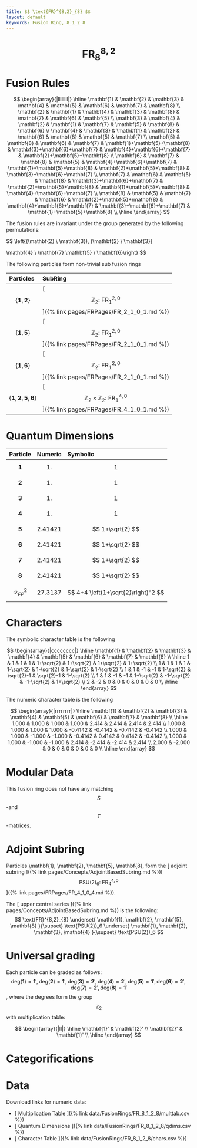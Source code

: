 ```yaml
---
title: $$ \text{FR}^{8,2}_{8} $$
layout: default
keywords: Fusion Ring, 8_1_2_8
---
```

# $$ \text{FR}^{8,2}_{8} $$


# Fusion Rules

$$
\begin{array}{|llllllll|}
\hline
 \mathbf{1} & \mathbf{2} & \mathbf{3} & \mathbf{4} & \mathbf{5} & \mathbf{6} & \mathbf{7} & \mathbf{8} \\
 \mathbf{2} & \mathbf{1} & \mathbf{4} & \mathbf{3} & \mathbf{8} & \mathbf{7} & \mathbf{6} & \mathbf{5} \\
 \mathbf{3} & \mathbf{4} & \mathbf{2} & \mathbf{1} & \mathbf{7} & \mathbf{5} & \mathbf{8} & \mathbf{6} \\
 \mathbf{4} & \mathbf{3} & \mathbf{1} & \mathbf{2} & \mathbf{6} & \mathbf{8} & \mathbf{5} & \mathbf{7} \\
 \mathbf{5} & \mathbf{8} & \mathbf{6} & \mathbf{7} & \mathbf{1}+\mathbf{5}+\mathbf{8} & \mathbf{3}+\mathbf{6}+\mathbf{7} & \mathbf{4}+\mathbf{6}+\mathbf{7} & \mathbf{2}+\mathbf{5}+\mathbf{8} \\
 \mathbf{6} & \mathbf{7} & \mathbf{8} & \mathbf{5} & \mathbf{4}+\mathbf{6}+\mathbf{7} & \mathbf{1}+\mathbf{5}+\mathbf{8} & \mathbf{2}+\mathbf{5}+\mathbf{8} & \mathbf{3}+\mathbf{6}+\mathbf{7} \\
 \mathbf{7} & \mathbf{6} & \mathbf{5} & \mathbf{8} & \mathbf{3}+\mathbf{6}+\mathbf{7} & \mathbf{2}+\mathbf{5}+\mathbf{8} & \mathbf{1}+\mathbf{5}+\mathbf{8} & \mathbf{4}+\mathbf{6}+\mathbf{7} \\
 \mathbf{8} & \mathbf{5} & \mathbf{7} & \mathbf{6} & \mathbf{2}+\mathbf{5}+\mathbf{8} & \mathbf{4}+\mathbf{6}+\mathbf{7} & \mathbf{3}+\mathbf{6}+\mathbf{7} & \mathbf{1}+\mathbf{5}+\mathbf{8} \\
\hline
\end{array}
$$


The fusion rules are invariant under the group generated by the following permutations:

$$ \left\{(\mathbf{2} \ \mathbf{3}), (\mathbf{2} \ \mathbf{3}}

 \mathbf{4} \ \mathbf{7}  \mathbf{5} \ \mathbf{6)\right\} $$


The following particles form non-trivial sub fusion rings

| Particles | SubRing |
| :------ | :------ |
| $$ \{\mathbf{1},\mathbf{2}\} $$ | [ $$ \mathbb{Z}_2:\ \text{FR}^{2,0}_{1} $$ ]({% link pages/FRPages/FR_2_1_0_1.md %}) |
| $$ \{\mathbf{1},\mathbf{5}\} $$ | [ $$ \mathbb{Z}_2:\ \text{FR}^{2,0}_{1} $$ ]({% link pages/FRPages/FR_2_1_0_1.md %}) |
| $$ \{\mathbf{1},\mathbf{6}\} $$ | [ $$ \mathbb{Z}_2:\ \text{FR}^{2,0}_{1} $$ ]({% link pages/FRPages/FR_2_1_0_1.md %}) |
| $$ \{\mathbf{1},\mathbf{2},\mathbf{5},\mathbf{6}\} $$ | [ $$ \mathbb{Z}_2\times \mathbb{Z}_2:\ \text{FR}^{4,0}_{1} $$ ]({% link pages/FRPages/FR_4_1_0_1.md %}) |


# Quantum Dimensions

| Particle | Numeric | Symbolic |
| :------ | :------ | :------ |
| $$ \mathbf{1} $$ | $$ 1. $$ | $$ 1 $$ |
| $$ \mathbf{2} $$ | $$ 1. $$ | $$ 1 $$ |
| $$ \mathbf{3} $$ | $$ 1. $$ | $$ 1 $$ |
| $$ \mathbf{4} $$ | $$ 1. $$ | $$ 1 $$ |
| $$ \mathbf{5} $$ | $$ 2.41421 $$ | $$ 1+\sqrt{2} $$ |
| $$ \mathbf{6} $$ | $$ 2.41421 $$ | $$ 1+\sqrt{2} $$ |
| $$ \mathbf{7} $$ | $$ 2.41421 $$ | $$ 1+\sqrt{2} $$ |
| $$ \mathbf{8} $$ | $$ 2.41421 $$ | $$ 1+\sqrt{2} $$ |
| $$ \mathcal{D}_{FP}^2 $$ | $$ 27.3137 $$ | $$ 4+4 \left(1+\sqrt{2}\right)^2 $$ |

# Characters

The symbolic character table is the following

$$
\begin{array}{|cccccccc|}
\hline
 \mathbf{1} & \mathbf{2} & \mathbf{3} & \mathbf{4} & \mathbf{5} & \mathbf{6} & \mathbf{7} & \mathbf{8} \\
\hline
 1 & 1 & 1 & 1 & 1+\sqrt{2} & 1+\sqrt{2} & 1+\sqrt{2} & 1+\sqrt{2} \\
 1 & 1 & 1 & 1 & 1-\sqrt{2} & 1-\sqrt{2} & 1-\sqrt{2} & 1-\sqrt{2} \\
 1 & 1 & -1 & -1 & 1-\sqrt{2} & \sqrt{2}-1 & \sqrt{2}-1 & 1-\sqrt{2} \\
 1 & 1 & -1 & -1 & 1+\sqrt{2} & -1-\sqrt{2} & -1-\sqrt{2} & 1+\sqrt{2} \\
 2 & -2 & 0 & 0 & 0 & 0 & 0 & 0 \\
\hline
\end{array}
$$

The numeric character table is the following

$$
\begin{array}{|rrrrrrrr|}
\hline
 \mathbf{1} & \mathbf{2} & \mathbf{3} & \mathbf{4} & \mathbf{5} & \mathbf{6} & \mathbf{7} & \mathbf{8} \\
\hline
 1.000 & 1.000 & 1.000 & 1.000 & 2.414 & 2.414 & 2.414 & 2.414 \\
 1.000 & 1.000 & 1.000 & 1.000 & -0.4142 & -0.4142 & -0.4142 & -0.4142 \\
 1.000 & 1.000 & -1.000 & -1.000 & -0.4142 & 0.4142 & 0.4142 & -0.4142 \\
 1.000 & 1.000 & -1.000 & -1.000 & 2.414 & -2.414 & -2.414 & 2.414 \\
 2.000 & -2.000 & 0 & 0 & 0 & 0 & 0 & 0 \\
\hline
\end{array}
$$

# Modular Data

This fusion ring does not have any matching $$ S $$-and $$ T $$-matrices.

# Adjoint Subring

Particles \mathbf{1}, \mathbf{2}, \mathbf{5}, \mathbf{8}, form the [ adjoint subring ]({% link pages/Concepts/AdjointBasedSubring.md %})[ $$ \text{PSU(2})_6:\ \text{FR}^{4,0}_{4} $$ ]({% link pages/FRPages/FR_4_1_0_4.md %}).

The [ upper central series ]({% link pages/Concepts/AdjointBasedSubring.md %}) is the following:
$$ \text{FR}^{8,2}_{8} \underset{ \mathbf{1}, \mathbf{2}, \mathbf{5}, \mathbf{8} }{\supset}  \text{PSU(2})_6 \underset{ \mathbf{1}, \mathbf{2}, \mathbf{3}, \mathbf{4} }{\supset}  \text{PSU(2})_6 $$

# Universal grading

Each particle can be graded as follows: $$ \text{deg}(\mathbf{1}) = \mathbf{1}', \text{deg}(\mathbf{2}) = \mathbf{1}', \text{deg}(\mathbf{3}) = \mathbf{2}', \text{deg}(\mathbf{4}) = \mathbf{2}', \text{deg}(\mathbf{5}) = \mathbf{1}', \text{deg}(\mathbf{6}) = \mathbf{2}', \text{deg}(\mathbf{7}) = \mathbf{2}', \text{deg}(\mathbf{8}) = \mathbf{1}' $$, where the degrees form the group $$ \mathbb{Z}_2 $$ with multiplication table:

$$
\begin{array}{|ll|}
\hline
 \mathbf{1}' & \mathbf{2}' \\
 \mathbf{2}' & \mathbf{1}' \\
\hline
\end{array}
$$

# Categorifications



# Data

Download links for numeric data:

* [ Multiplication Table ]({% link data/FusionRings/FR_8_1_2_8/multtab.csv %})
* [ Quantum Dimensions ]({% link data/FusionRings/FR_8_1_2_8/qdims.csv %})
* [ Character Table ]({% link data/FusionRings/FR_8_1_2_8/chars.csv %})